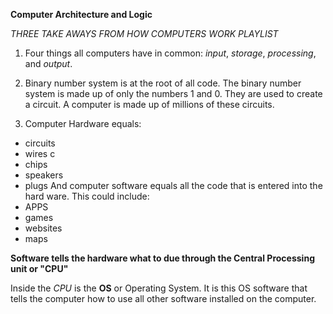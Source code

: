 **Computer Architecture and Logic**

_THREE TAKE AWAYS FROM HOW COMPUTERS WORK PLAYLIST_

1. Four things all computers have in common: _input_, _storage_, _processing_, and _output_.

1. Binary number system is at the root of all code. The binary number system is made up of only the numbers 1 and 0. They are used to create a circuit. A computer is made up of millions of these circuits.  

1. Computer Hardware equals:
- circuits 
- wires c
- chips 
- speakers 
- plugs
 And computer software equals all the code that is entered into the hard ware. This could include:
 - APPS
 - games
 - websites
 - maps
 
 **Software tells the hardware what to due through the Central Processing unit or "CPU"**

 Inside the _CPU_ is the **OS** or Operating System. It is this OS software that tells the computer how to use all other software installed on the computer.






